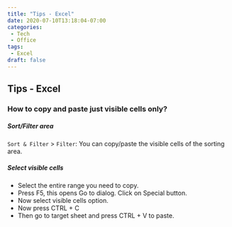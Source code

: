 ```yaml
---
title: "Tips - Excel"
date: 2020-07-10T13:18:04-07:00
categories:
 - Tech
 - Office
tags:
 - Excel
draft: false
---
```


## Tips - Excel

### How to copy and paste just visible cells only?
##### Sort/Filter area
`Sort & Filter` > `Filter`: You can copy/paste the visible cells of the sorting area. 

##### Select visible cells
* Select the entire range you need to copy.
* Press F5, this opens Go to dialog. Click on Special button.
* Now select visible cells option.
* Now press CTRL + C
* Then go to target sheet and press CTRL + V to paste.
 
